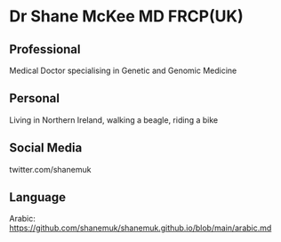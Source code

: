# Dr Shane McKee MD FRCP(UK)

## Professional
Medical Doctor specialising in Genetic and Genomic Medicine
## Personal
Living in Northern Ireland, walking a beagle, riding a bike
## Social Media
twitter.com/shanemuk
## Language
Arabic: https://github.com/shanemuk/shanemuk.github.io/blob/main/arabic.md

